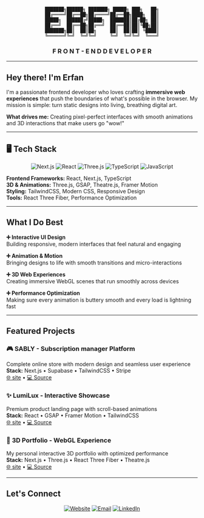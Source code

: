 <div align="center">

```
███████╗██████╗ ███████╗ █████╗ ███╗   ██╗
██╔════╝██╔══██╗██╔════╝██╔══██╗████╗  ██║
█████╗  ██████╔╝█████╗  ███████║██╔██╗ ██║
██╔══╝  ██╔══██╗██╔══╝  ██╔══██║██║╚██╗██║
███████╗██║  ██║██╗     ██║  ██║██║ ╚████║
╚══════╝╚═╝  ╚═╝╚═╝     ╚═╝  ╚═╝╚═╝  ╚═══╝
```

### **F R O N T - E N D   D E V E L O P E R**

</div>

---

##  Hey there! I'm Erfan

I'm a passionate frontend developer who loves crafting **immersive web experiences** that push the boundaries of what's possible in the browser. My mission is simple: turn static designs into living, breathing digital art.

**What drives me:** Creating pixel-perfect interfaces with smooth animations and 3D interactions that make users go "wow!"

---

## 🖥️  Tech Stack
 
<div align="center">

![Next.js](https://img.shields.io/badge/Next.js-000000?style=for-the-badge&logo=next.js&logoColor=white)
![React](https://img.shields.io/badge/React-20232A?style=for-the-badge&logo=react&logoColor=61DAFB)
![Three.js](https://img.shields.io/badge/Three.js-000000?style=for-the-badge&logo=three.js&logoColor=white)
![TypeScript](https://img.shields.io/badge/TypeScript-007ACC?style=for-the-badge&logo=typescript&logoColor=white)
![JavaScript](https://img.shields.io/badge/JavaScript-F7DF1E?style=for-the-badge&logo=javascript&logoColor=black)

</div>

**Frontend Frameworks:** React, Next.js, TypeScript  
**3D & Animations:** Three.js, GSAP, Theatre.js, Framer Motion  
**Styling:** TailwindCSS, Modern CSS, Responsive Design  
**Tools:** React Three Fiber, Performance Optimization

---

##  What I Do Best

**➕ Interactive UI Design**  
Building responsive, modern interfaces that feel natural and engaging

**➕ Animation & Motion**  
Bringing designs to life with smooth transitions and micro-interactions

**➕ 3D Web Experiences**  
Creating immersive WebGL scenes that run smoothly across devices

**➕ Performance Optimization**  
Making sure every animation is buttery smooth and every load is lightning fast

---

##  Featured Projects

### 🎮 **SABLY** - Subscription manager Platform
Complete online store with modern design and seamless user experience  
**Stack:** Next.js • Supabase • TailwindCSS • Stripe  
[🌐 site](https://sably.ir/) • [💻 Source](https://github.com/erfan-mirasadi/SUBLY)
### ✨ **LumiLux** - Interactive Showcase  
Premium product landing page with scroll-based animations  
**Stack:** React • GSAP • Framer Motion • TailwindCSS  
[🌐 site](https://lumiluxe.studio/) • [💻 Source](https://github.com/erfan-mirasadi/LumiLuxe)

### 🧊 **3D Portfolio** - WebGL Experience
My personal interactive 3D portfolio with optimized performance  
**Stack:** Next.js • Three.js • React Three Fiber • Theatre.js  
[🌐 site](https://iamerfan.me) • [💻 Source](https://github.com/erfan-mirasadi/IamErfan)

---

##  Let's Connect

<div align="center">

[![Website](https://img.shields.io/badge/🌐_Website-iamerfan.me-4285F4?style=for-the-badge)](https://iamerfan.me)
[![Email](https://img.shields.io/badge/📧_Email-Contact_Me-EA4335?style=for-the-badge)](mailto:erfan.mirasadi@gmail.com)
[![LinkedIn](https://img.shields.io/badge/💼_LinkedIn-Connect-0A66C2?style=for-the-badge)](https://linkedin.com/in/erfan-mirasadi)

</div>
